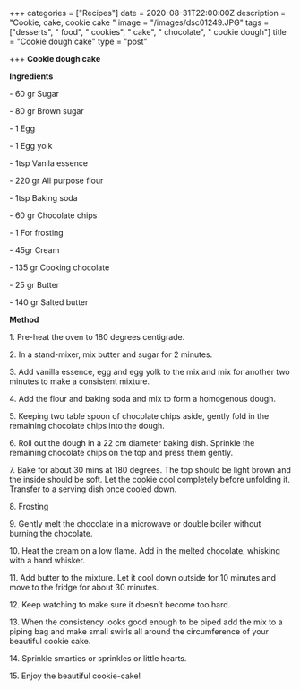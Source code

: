 +++
categories = ["Recipes"]
date = 2020-08-31T22:00:00Z
description = "Cookie, cake, cookie cake "
image = "/images/dsc01249.JPG"
tags = ["desserts", " food", " cookies", " cake", " chocolate", " cookie dough"]
title = "Cookie dough cake"
type = "post"

+++
**Cookie dough cake**

**Ingredients**

\- 60 gr Sugar

\- 80 gr Brown sugar

\- 1 Egg

\- 1 Egg yolk

\- 1tsp Vanila essence

\- 220 gr All purpose flour

\- 1tsp Baking soda

\- 60 gr Chocolate chips

\- 1 For frosting

\- 45gr Cream

\- 135 gr Cooking chocolate

\- 25 gr Butter

\- 140 gr Salted butter

**Method**

1\. Pre-heat the oven to 180 degrees centigrade.

2\. In a stand-mixer, mix butter and sugar for 2 minutes.

3\. Add vanilla essence, egg and egg yolk to the mix and mix for another two minutes to make a consistent mixture.

4\. Add the flour and baking soda and mix to form a homogenous dough.

5\. Keeping two table spoon of chocolate chips aside, gently fold in the remaining chocolate chips into the dough.

6\. Roll out the dough in a 22 cm diameter baking dish. Sprinkle the remaining chocolate chips on the top and press them gently.

7\. Bake for about 30 mins at 180 degrees. The top should be light brown and the inside should be soft. Let the cookie cool completely before unfolding it. Transfer to a serving dish once cooled down.

8\. Frosting

9\. Gently melt the chocolate in a microwave or double boiler without burning the chocolate.

10\. Heat the cream on a low flame. Add in the melted chocolate, whisking with a hand whisker.

11\. Add butter to the mixture. Let it cool down outside for 10 minutes and move to the fridge for about 30 minutes.

12\. Keep watching to make sure it doesn’t become too hard.

13\. When the consistency looks good enough to be piped add the mix to a piping bag and make small swirls all around the circumference of your beautiful cookie cake.

14\. Sprinkle smarties or sprinkles or little hearts.

15\. Enjoy the beautiful cookie-cake!